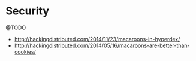 # Security

@TODO

* http://hackingdistributed.com/2014/11/23/macaroons-in-hyperdex/
* http://hackingdistributed.com/2014/05/16/macaroons-are-better-than-cookies/
